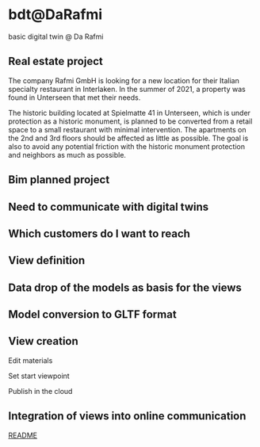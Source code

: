 # bdt@DaRafmi
basic digital twin @ Da Rafmi

## Real estate project
The company Rafmi GmbH is looking for a new location for their Italian specialty restaurant in Interlaken. In the summer of 2021, a property was found in Unterseen that met their needs.

The historic building located at Spielmatte 41 in Unterseen, which is under protection as a historic monument, is planned to be converted from a retail space to a small restaurant with minimal intervention. The apartments on the 2nd and 3rd floors should be affected as little as possible. The goal is also to avoid any potential friction with the historic monument protection and neighbors as much as possible.


## Bim planned project

## Need to communicate with digital twins

## Which customers do I want to reach

## View definition

## Data drop of the models as basis for the views

## Model conversion to GLTF format

## View creation

Edit materials
   
Set start viewpoint
   
Publish in the cloud
   
## Integration of views into online communication


[README](https://github.com/ulrich3110/BDT-e/blob/main/README.md)
